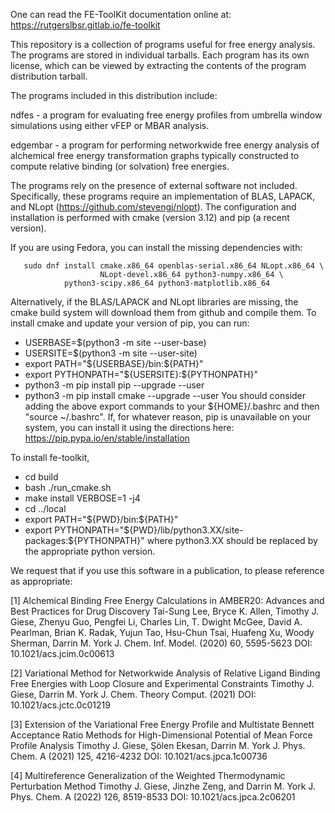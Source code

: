One can read the FE-ToolKit documentation online at: https://rutgerslbsr.gitlab.io/fe-toolkit

This repository is a collection of programs useful for free energy analysis.
The programs are stored in individual tarballs. Each program has its own
license, which can be viewed by extracting the contents of the program
distribution tarball.

The programs included in this distribution include:


ndfes     - a program for evaluating free energy profiles from umbrella
            window simulations using either vFEP or MBAR analysis.

edgembar  - a program for performing networkwide free energy analysis
            of alchemical free energy transformation graphs typically
	    constructed to compute relative binding (or solvation)
	    free energies.

The programs rely on the presence of external software not included.
Specifically, these programs require an implementation of BLAS, LAPACK,
and NLopt (https://github.com/stevengj/nlopt). The configuration and
installation is performed with cmake (version 3.12) and pip (a recent
version).

If you are using Fedora, you can install the missing dependencies with:
```
   sudo dnf install cmake.x86_64 openblas-serial.x86_64 NLopt.x86_64 \
                    NLopt-devel.x86_64 python3-numpy.x86_64 \
		    python3-scipy.x86_64 python3-matplotlib.x86_64
```

Alternatively, if the BLAS/LAPACK and NLopt libraries are missing,
the cmake build system will download them from github and compile them.
To install cmake and update your version of pip, you can run:
- USERBASE=\$(python3 -m site --user-base)
- USERSITE=\$(python3 -m site --user-site)
- export PATH="\${USERBASE}/bin:\${PATH}"
- export PYTHONPATH="\${USERSITE}:\${PYTHONPATH}"
- python3 -m pip install pip --upgrade --user
- python3 -m pip install cmake --upgrade --user
You should consider adding the above export commands to your
${HOME}/.bashrc and then "source ~/.bashrc".
If, for whatever reason, pip is unavailable on your system, you
can install it using the directions here:
https://pip.pypa.io/en/stable/installation

To install fe-toolkit,
- cd build
- bash ./run_cmake.sh
- make install VERBOSE=1 -j4
- cd ../local
- export PATH="\${PWD}/bin:\${PATH}"
- export PYTHONPATH="\${PWD}/lib/python3.XX/site-packages:\${PYTHONPATH}"
where python3.XX should be replaced by the appropriate python version.


We request that if you use this software in a publication, to please reference
as appropriate:

[1] Alchemical Binding Free Energy Calculations in AMBER20: Advances and Best 
Practices for Drug Discovery
Tai-Sung Lee, Bryce K. Allen, Timothy J. Giese, Zhenyu Guo, Pengfei Li, 
Charles Lin, T. Dwight McGee, David A. Pearlman, Brian K. Radak, Yujun Tao, 
Hsu-Chun Tsai, Huafeng Xu, Woody Sherman, Darrin M. York
J. Chem. Inf. Model. (2020) 60, 5595-5623
DOI: 10.1021/acs.jcim.0c00613

[2] Variational Method for Networkwide Analysis of Relative Ligand Binding Free 
Energies with Loop Closure and Experimental Constraints
Timothy J. Giese, Darrin M. York
J. Chem. Theory Comput. (2021)
DOI: 10.1021/acs.jctc.0c01219

[3] Extension of the Variational Free Energy Profile and Multistate Bennett 
Acceptance Ratio Methods for High-Dimensional Potential of Mean Force Profile 
Analysis
Timothy J. Giese, Şölen Ekesan, Darrin M. York
J. Phys. Chem. A (2021) 125, 4216-4232
DOI: 10.1021/acs.jpca.1c00736

[4] Multireference Generalization of the Weighted Thermodynamic
Perturbation Method
Timothy J. Giese, Jinzhe Zeng, and Darrin M. York
J. Phys. Chem. A (2022) 126, 8519-8533
DOI: 10.1021/acs.jpca.2c06201

